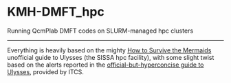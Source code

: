 # KMH-DMFT_hpc
Running QcmPlab DMFT codes on SLURM-managed hpc clusters

-------------

Everything is heavily based on the mighty [How to Survive the Mermaids](https://ulysses.readthedocs.io/index.html) unofficial guide to Ulysses (the SISSA hpc facility), with some slight twist based on the alerts reported in the [official-but-hyperconcise guide to Ulysses](https://www.itcs.sissa.it/services/computing/hpc), provided by ITCS.
